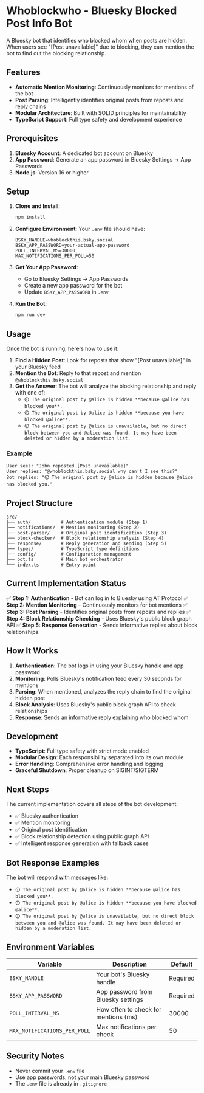 # Whoblockwho - Bluesky Blocked Post Info Bot

A Bluesky bot that identifies who blocked whom when posts are hidden. When users see "[Post unavailable]" due to blocking, they can mention the bot to find out the blocking relationship.

## Features

- **Automatic Mention Monitoring**: Continuously monitors for mentions of the bot
- **Post Parsing**: Intelligently identifies original posts from reposts and reply chains
- **Modular Architecture**: Built with SOLID principles for maintainability
- **TypeScript Support**: Full type safety and development experience

## Prerequisites

1. **Bluesky Account**: A dedicated bot account on Bluesky
2. **App Password**: Generate an app password in Bluesky Settings → App Passwords
3. **Node.js**: Version 16 or higher

## Setup

1. **Clone and Install**:

   ```bash
   npm install
   ```

2. **Configure Environment**:
   Your `.env` file should have:

   ```env
   BSKY_HANDLE=whoblockthis.bsky.social
   BSKY_APP_PASSWORD=your-actual-app-password
   POLL_INTERVAL_MS=30000
   MAX_NOTIFICATIONS_PER_POLL=50
   ```

3. **Get Your App Password**:

   - Go to Bluesky Settings → App Passwords
   - Create a new app password for the bot
   - Update `BSKY_APP_PASSWORD` in `.env`

4. **Run the Bot**:

   ```bash
   npm run dev
   ```

## Usage

Once the bot is running, here's how to use it:

1. **Find a Hidden Post**: Look for reposts that show "[Post unavailable]" in your Bluesky feed
2. **Mention the Bot**: Reply to that repost and mention `@whoblockthis.bsky.social`
3. **Get the Answer**: The bot will analyze the blocking relationship and reply with one of:
   - `🛈 The original post by @alice is hidden **because @alice has blocked you**.`
   - `🛈 The original post by @alice is hidden **because you have blocked @alice**.`
   - `🛈 The original post by @alice is unavailable, but no direct block between you and @alice was found. It may have been deleted or hidden by a moderation list.`

### Example

```text
User sees: "John reposted [Post unavailable]"
User replies: "@whoblockthis.bsky.social why can't I see this?"
Bot replies: "🛈 The original post by @alice is hidden because @alice has blocked you."
```

## Project Structure

```text
src/
├── auth/           # Authentication module (Step 1)
├── notifications/  # Mention monitoring (Step 2)
├── post-parser/    # Original post identification (Step 3)
├── block-checker/  # Block relationship analysis (Step 4)
├── response/       # Reply generation and sending (Step 5)
├── types/          # TypeScript type definitions
├── config/         # Configuration management
├── bot.ts          # Main bot orchestrator
└── index.ts        # Entry point
```

## Current Implementation Status

✅ **Step 1: Authentication** - Bot can log in to Bluesky using AT Protocol
✅ **Step 2: Mention Monitoring** - Continuously monitors for bot mentions
✅ **Step 3: Post Parsing** - Identifies original posts from reposts and replies
✅ **Step 4: Block Relationship Checking** - Uses Bluesky's public block graph API
✅ **Step 5: Response Generation** - Sends informative replies about block relationships

## How It Works

1. **Authentication**: The bot logs in using your Bluesky handle and app password
2. **Monitoring**: Polls Bluesky's notification feed every 30 seconds for mentions
3. **Parsing**: When mentioned, analyzes the reply chain to find the original hidden post
4. **Block Analysis**: Uses Bluesky's public block graph API to check relationships
5. **Response**: Sends an informative reply explaining who blocked whom

## Development

- **TypeScript**: Full type safety with strict mode enabled
- **Modular Design**: Each responsibility separated into its own module
- **Error Handling**: Comprehensive error handling and logging
- **Graceful Shutdown**: Proper cleanup on SIGINT/SIGTERM

## Next Steps

The current implementation covers all steps of the bot development:

- ✅ Bluesky authentication
- ✅ Mention monitoring
- ✅ Original post identification
- ✅ Block relationship detection using public graph API
- ✅ Intelligent response generation with fallback cases

## Bot Response Examples

The bot will respond with messages like:

- `🛈 The original post by @alice is hidden **because @alice has blocked you**.`
- `🛈 The original post by @alice is hidden **because you have blocked @alice**.`
- `🛈 The original post by @alice is unavailable, but no direct block between you and @alice was found. It may have been deleted or hidden by a moderation list.`

## Environment Variables

| Variable                     | Description                          | Default  |
| ---------------------------- | ------------------------------------ | -------- |
| `BSKY_HANDLE`                | Your bot's Bluesky handle            | Required |
| `BSKY_APP_PASSWORD`          | App password from Bluesky settings   | Required |
| `POLL_INTERVAL_MS`           | How often to check for mentions (ms) | 30000    |
| `MAX_NOTIFICATIONS_PER_POLL` | Max notifications per check          | 50       |

## Security Notes

- Never commit your `.env` file
- Use app passwords, not your main Bluesky password
- The `.env` file is already in `.gitignore`
